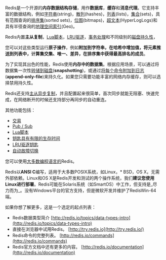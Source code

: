Redis是一个开源的**内存数据结构存储**，用作**数据库**，**缓存**和**消息代理**。它支持丰富的数据结构，例如[字符串](https://redis.io/topics/data-types-intro#strings)\(string\)，[散列](https://redis.io/topics/data-types-intro#hashes)\(hashes\)，[列表](https://redis.io/topics/data-types-intro#lists)\(lists\)，[集合](https://redis.io/topics/data-types-intro#sets)\(sets\)，具有范围查询的[排序集](https://redis.io/topics/data-types-intro#sorted-sets)\(sorted sets\)，[位图](https://redis.io/topics/data-types-intro#bitmaps)\(bitmaps\)，[超文本](https://redis.io/topics/data-types-intro#hyperloglogs)\(HyperLogLogs\)和具有半径查询的[地理空间索引](https://redis.io/commands/geoadd)\(Geo\)。

Redis内置**主从复制**，[Lua脚本](https://redis.io/commands/eval)，[LRU驱逐](https://redis.io/topics/lru-cache)，[事务处理](https://redis.io/topics/transactions)和不同级别的[磁盘持久性](https://redis.io/topics/persistence)，

您可以对这些类型运行**原子操作**，例如**附加到字符串，**在**哈希中增加值，**将**元素推送到列表中，**计算集**交集、唯一、差异，**在**排序集中获得最高排名的成员**。

为了实现其出色的性能，Redis使用**内存中的数据集**。根据应用场景，可以通过将数据集一次性[转储到磁盘](https://redis.io/topics/persistence#snapshotting)\(**snapshotting**\)，或通过[将每个命令附加到日志](https://redis.io/topics/persistence#append-only-file)\(**append-only-file**\)来持久化。如果您只需要功能丰富的网络内存缓存，则可以选择禁用持久性。

Redis还支持[主从异步复制](http://redis.io/topics/replication)，并且配置起来很简单，首次同步就能无阻塞、快速完成，在网络断开的时候还支持部分再同步的自动重连。

其他功能包括：

* [交易](https://redis.io/topics/transactions)
* [Pub / Sub](https://redis.io/topics/pubsub)
* [Lua脚本](https://redis.io/commands/eval)
* [钥匙具有有限的生存时间](https://redis.io/commands/expire)
* [LRU驱逐钥匙](https://redis.io/topics/lru-cache)
* [自动故障切换](https://redis.io/topics/sentinel)

您可以使用[大多数编程语言的](https://redis.io/clients)Redis。

Redis以**ANSI C**编写，适用于大多数POSIX系统，如Linux，\* BSD，OS X，无需外部依赖。Linux和OS X是Redis开发和测试的两个操作系统，我们**建议您使用Linux进行部署**。Redis可能在Solaris系统（如SmartOS）中工作，但支持是_尽力而为_。没有Windows平台的官方支持，但是微软开发并维护了RedisWin-64端。

如果你想了解更多，这是一个选定的起点列表：

* Redis数据类型简介
  [http://redis.io/topics/data-types-intro](http://redis.io/topics/data-types-intro)
* 直接在浏览器中试用Redis。
  [http://try.redis.io](http://try.redis.io/)
* Redis命令的完整列表。
  [http://redis.io/commands](http://redis.io/commands)
* Redis官方文档中还有更多的内容。
  [http://redis.io/documentation](http://redis.io/documentation)




